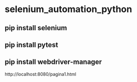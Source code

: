 # selenium_automation_python

## pip install selenium
## pip install pytest
## pip install webdriver-manager


http://localhost:8080/pagina1.html
